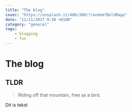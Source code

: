 ```yaml
---
title: "The blog"
cover: "https://unsplash.it/400/300/?random?BoldMage"
date: "12/11/2017 9:30 +0100"
category: "general"
tags:
    - blogging
    - fun
---
```

# The blog

## TLDR
> Riding off that mountain, free as a bird.

Dit is tekst
